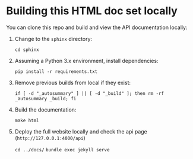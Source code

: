 # Building this HTML doc set locally

You can clone this repo and build and view the API documentation locally:
   
1. Change to the `sphinx` directory:

   `cd sphinx`

2. Assuming a Python 3.x environment, install dependencies:

   `pip install -r requirements.txt`

3. Remove previous builds from local if they exist:

   `if [ -d "_autosummary" ] || [ -d "_build" ]; then rm -rf _autosummary _build; fi`

4. Build the documentation:

   `make html`

5. Deploy the full website locally and check the api page (`http://127.0.0.1:4000/api`)

   `cd ../docs/`
   `bundle exec jekyll serve`